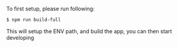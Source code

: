 To first setup, please run following:

```sh
$ npm run build-full
```

This will setup the ENV path, and build the app, you can then start developing
